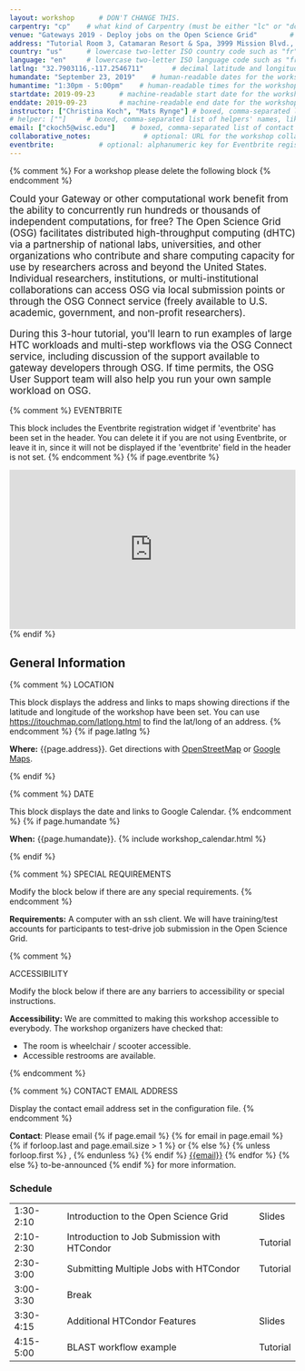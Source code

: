 ```yaml
---
layout: workshop      # DON'T CHANGE THIS.
carpentry: "cp"    # what kind of Carpentry (must be either "lc" or "dc" or "swc").  
venue: "Gateways 2019 - Deploy jobs on the Open Science Grid"        # brief name of host site without address (e.g., "Euphoric State University")
address: "Tutorial Room 3, Catamaran Resort & Spa, 3999 Mission Blvd., San Diego, CA 92109"      # full street address of workshop (e.g., "Room A, 123 Forth Street, Blimingen, Euphoria")
country: "us"      # lowercase two-letter ISO country code such as "fr" (see https://en.wikipedia.org/wiki/ISO_3166-1#Current_codes)
language: "en"     # lowercase two-letter ISO language code such as "fr" (see https://en.wikipedia.org/wiki/List_of_ISO_639-1_codes)
latlng: "32.7903116,-117.2546711"       # decimal latitude and longitude of workshop venue (e.g., "41.7901128,-87.6007318" - use https://www.latlong.net/)
humandate: "September 23, 2019"    # human-readable dates for the workshop (e.g., "Feb 17-18, 2020")
humantime: "1:30pm - 5:00pm"    # human-readable times for the workshop (e.g., "9:00 am - 4:30 pm")
startdate: 2019-09-23      # machine-readable start date for the workshop in YYYY-MM-DD format like 2015-01-01
enddate: 2019-09-23        # machine-readable end date for the workshop in YYYY-MM-DD format like 2015-01-02
instructor: ["Christina Koch", "Mats Rynge"] # boxed, comma-separated list of instructors' names as strings, like ["Kay McNulty", "Betty Jennings", "Betty Snyder"]
# helper: [""]     # boxed, comma-separated list of helpers' names, like ["Marlyn Wescoff", "Fran Bilas", "Ruth Lichterman"]
email: ["ckoch5@wisc.edu"]    # boxed, comma-separated list of contact email addresses for the host, lead instructor, or whoever else is handling questions, like ["marlyn.wescoff@example.org", "fran.bilas@example.org", "ruth.lichterman@example.org"]
collaborative_notes:             # optional: URL for the workshop collaborative notes, e.g. an Etherpad or Google Docs document
eventbrite:           # optional: alphanumeric key for Eventbrite registration, e.g., "1234567890AB" (if Eventbrite is being used)
---
```


{% comment %}
For a workshop please delete the following block
{% endcomment %}
<div class="alert alert-warning" style="font-size: 120%;">
Could your Gateway or other computational work benefit from the ability to concurrently run hundreds or thousands of independent computations, for free? The Open Science Grid (OSG) facilitates distributed high-throughput computing (dHTC) via a partnership of national labs, universities, and other organizations who contribute and share computing capacity for use by researchers across and beyond the United States. Individual researchers, institutions, or multi-institutional collaborations can access OSG via local submission points or through the OSG Connect service (freely available to U.S. academic, government, and non-profit researchers).   <br>
  
  During this 3-hour tutorial, you'll learn to run examples of large HTC workloads and multi-step workflows via the OSG Connect service, including discussion of the support available to gateway developers through OSG. If time permits, the OSG User Support team will also help you run your own sample workload on OSG.
</div>

{% comment %}
EVENTBRITE

This block includes the Eventbrite registration widget if
'eventbrite' has been set in the header.  You can delete it if you
are not using Eventbrite, or leave it in, since it will not be
displayed if the 'eventbrite' field in the header is not set.
{% endcomment %}
{% if page.eventbrite %}
<iframe
  src="https://www.eventbrite.com/tickets-external?eid={{page.eventbrite}}&ref=etckt"
  frameborder="0"
  width="100%"
  height="280px"
  scrolling="auto">
</iframe>
{% endif %}

<h2 id="general">General Information</h2>

{% comment %}
LOCATION

This block displays the address and links to maps showing directions
if the latitude and longitude of the workshop have been set.  You
can use https://itouchmap.com/latlong.html to find the lat/long of an
address.
{% endcomment %}
{% if page.latlng %}
<p id="where">
  <strong>Where:</strong>
  {{page.address}}.
  Get directions with
  <a href="//www.openstreetmap.org/?mlat={{page.latlng | replace:',','&mlon='}}&zoom=16">OpenStreetMap</a>
  or
  <a href="//maps.google.com/maps?q={{page.latlng}}">Google Maps</a>.
</p>
{% endif %}

{% comment %}
DATE

This block displays the date and links to Google Calendar.
{% endcomment %}
{% if page.humandate %}
<p id="when">
  <strong>When:</strong>
  {{page.humandate}}.
  {% include workshop_calendar.html %}
</p>
{% endif %}

{% comment %}
SPECIAL REQUIREMENTS

Modify the block below if there are any special requirements.
{% endcomment %}
<p id="requirements">
  <strong>Requirements:</strong> A computer with an ssh client. We will have training/test accounts for participants to test-drive job submission in the Open Science Grid. 
</p>

{% comment %}

ACCESSIBILITY

Modify the block below if there are any barriers to accessibility or
special instructions.

<p id="accessibility">
  <strong>Accessibility:</strong> We are committed to making this workshop
  accessible to everybody.
  The workshop organizers have checked that:
</p>
<ul>
  <li>The room is wheelchair / scooter accessible.</li>
  <li>Accessible restrooms are available.</li>
</ul>
{% endcomment %}

{% comment %}
CONTACT EMAIL ADDRESS

Display the contact email address set in the configuration file.
{% endcomment %}
<p id="contact">
  <strong>Contact</strong>:
  Please email
  {% if page.email %}
  {% for email in page.email %}
  {% if forloop.last and page.email.size > 1 %}
  or
  {% else %}
  {% unless forloop.first %}
  ,
  {% endunless %}
  {% endif %}
  <a href='mailto:{{email}}'>{{email}}</a>
  {% endfor %}
  {% else %}
  to-be-announced
  {% endif %}
  for more information.
</p>

<div class="row">
  <div class="col-md-6">
    <h3>Schedule</h3>
    <table class="table table-striped">
      <tr><td>1:30-2:10</td> <td>Introduction to the Open Science Grid</td> <td>Slides</td></tr>
      <tr><td>2:10-2:30</td><td>Introduction to Job Submission with HTCondor</td><td>Tutorial</td></tr>
      <tr><td>2:30-3:00</td><td>Submitting Multiple Jobs with HTCondor</td><td>Tutorial</td></tr>
      <tr><td>3:00-3:30</td><td>Break</td><td></td></tr>
      <tr><td>3:30-4:15</td><td>Additional HTCondor Features</td><td>Slides</td></tr>
      <tr><td>4:15-5:00</td><td>BLAST workflow example</td><td>Tutorial</td></tr>
    </table>
  </div>
</div>


